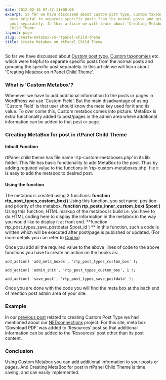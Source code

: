 ```yaml
---
date: 2012-02-16 07:37:11+00:00
excerpt: So far we have discussed about Custom post type, Custom taxonomies etc. which
  were helpful to separate specific posts from the normal posts and grouping the specific
  post separately. In this article we will learn about 'Creating Metabox on rtPanel
  Child Theme'.
layout: page
slug: create-metabox-on-rtpanel-child-theme
title: Create Metabox on rtPanel Child Theme
---
```


So far we have discussed about [Custom post type](https://rtcamp.com/blog/custompost-rtpanel-child-theme/), [Custom taxonomies](https://rtcamp.com/blog/creating-custom-taxonomy-rtpanel/) etc. which were helpful to separate specific posts from the normal posts and grouping the specific post separately. In this article we will learn about 'Creating Metabox on rtPanel Child Theme'.


### What is 'Custom Metabox'?


Whenever we have to add additional information to the posts or pages in WordPress we use 'Custom Field'. But the main disadvantage of using 'Custom Field' is that user should know the meta key used for it and its value. To over come this, Custom metabox comes into picture. MetaBox is extra functionality added to post/pages in the admin area where additional information can be added to that post or page.


### Creating MetaBox for post in rtPanel Child Theme




#### Inbuilt Function


rtPanel child theme has file name 'rtp-custom-metaboxes.php' in its lib folder. This file has basic functionality to add MetaBox to the post. Thus by adding required value to the functions in 'rtp-custom-metaboxes.php' file it is easy to add the metabox to desired post.


#### Using the function


The metabox is created using 3 functions:
**function rtp_post_types_custom_box()**
Using this function, you set name, position and priority of the metabox.
**function rtp_posts_inner_custom_box( $post )**
Using this function, HTML markup of the metabox is build i.e. you have to do HTML coding here to display the information in the metabox in the way you would like to display it at front end.
**function rtp_post_types_save_postdata( $post_id ) **
In this function, such a code is written which will be executed after post/page is published or updated.
(For more details you can refer to [Codex](http://codex.wordpress.org/Function_Reference/add_meta_box))

Once you add all the required value to the above  lines of code to the above functions you have to create an action on the hooks as:

    
    add_action( 'add_meta_boxes', 'rtp_post_types_custom_box' );
    
    add_action( 'admin_init', 'rtp_post_types_custom_box', 1 );
    
    add_action( 'save_post', 'rtp_post_types_save_postdata' );


Once you are done with the code you will find the meta box at the back end of mention post admin area of your site.


### Example


In our [previous post](https://rtcamp.com/blog/custompost-rtpanel-child-theme/) related to creating Custom Post Type we had mentioned about our [ NEDconnections](http://nedconnections.com/) project. For this site, meta box ‘Download PDF’ was added to ‘Resources’ post so that additional information can be added to the ‘Resources’ post other than its post content.


### Conclusion


Using Custom Metabox you can add additional information to your posts or pages. And Creating MetaBox for post in rtPanel Child Theme is time saving, and can easily implemented.
